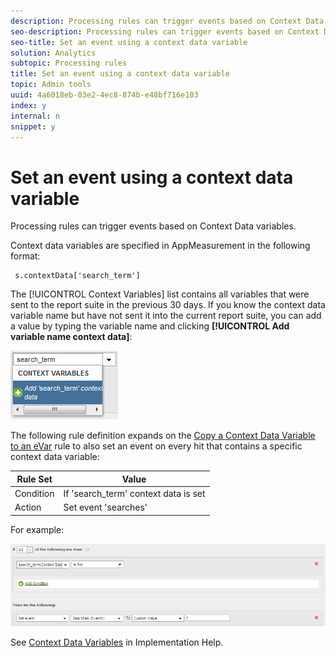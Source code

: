 ```yaml
---
description: Processing rules can trigger events based on Context Data variables.
seo-description: Processing rules can trigger events based on Context Data variables.
seo-title: Set an event using a context data variable
solution: Analytics
subtopic: Processing rules
title: Set an event using a context data variable
topic: Admin tools
uuid: 4a6018eb-03e2-4ec8-874b-e48bf716e103
index: y
internal: n
snippet: y
---
```


# Set an event using a context data variable

Processing rules can trigger events based on Context Data variables.

Context data variables are specified in AppMeasurement in the following format:

```
 s.contextData['search_term']
```

The [!UICONTROL Context Variables] list contains all variables that were sent to the report suite in the previous 30 days. If you know the context data variable name but have not sent it into the current report suite, you can add a value by typing the variable name and clicking **[!UICONTROL Add variable name context data]**:

![](assets/add-context-variable.png)

The following rule definition expands on the [Copy a Context Data Variable to an eVar](../../../../admin/admin/c-processing-rules/processing-rules-examples/processing-rules-copy-context-data.md#concept_43AA4980A2D847D6A3BEC50BCC0780E7) rule to also set an event on every hit that contains a specific context data variable: 

|  Rule Set  | Value  |
|---|---|
|  Condition  | If 'search_term' context data is set  |
|  Action  | Set event 'searches'  |

For example:

![](assets/processing_rule_set_event.png)

See [Context Data Variables](https://marketing.adobe.com/resources/help/en_US/sc/implement/index.html?f=context_data_variables) in Implementation Help. 
